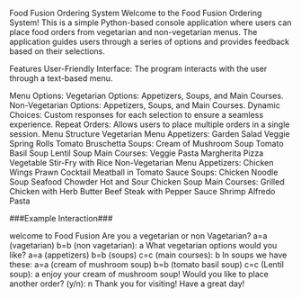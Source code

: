 Food Fusion Ordering System
Welcome to the Food Fusion Ordering System! This is a simple Python-based console application where users can place food orders from vegetarian and non-vegetarian menus. The application guides users through a series of options and provides feedback based on their selections.

Features
User-Friendly Interface: The program interacts with the user through a text-based menu.

Menu Options:
Vegetarian Options: Appetizers, Soups, and Main Courses.
Non-Vegetarian Options: Appetizers, Soups, and Main Courses.
Dynamic Choices: Custom responses for each selection to ensure a seamless experience.
Repeat Orders: Allows users to place multiple orders in a single session.
Menu Structure
Vegetarian Menu
Appetizers:
Garden Salad
Veggie Spring Rolls
Tomato Bruschetta
Soups:
Cream of Mushroom Soup
Tomato Basil Soup
Lentil Soup
Main Courses:
Veggie Pasta
Margherita Pizza
Vegetable Stir-Fry with Rice
Non-Vegetarian Menu
Appetizers:
Chicken Wings
Prawn Cocktail
Meatball in Tomato Sauce
Soups:
Chicken Noodle Soup
Seafood Chowder
Hot and Sour Chicken Soup
Main Courses:
Grilled Chicken with Herb Butter
Beef Steak with Pepper Sauce
Shrimp Alfredo Pasta

###Example Interaction###

welcome to Food Fusion
Are you a vegetarian or non Vagetarian? 
a=a (vagetarian) 
b=b (non vagetarian): a
What vegetarian options would you like? 
a=a (appetizers) 
b=b (soups) 
c=c (main courses): b
In soups we have these: 
a=a (cream of mushroom soup) 
b=b (tomato basil soup) 
c=c (Lentil soup): a
enjoy your cream of mushroom soup!
Would you like to place another order? (y/n): n
Thank you for visiting! Have a great day!
